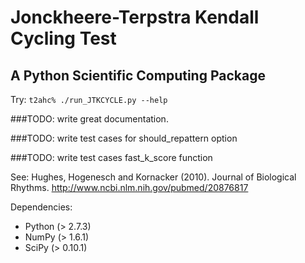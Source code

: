 Jonckheere-Terpstra Kendall Cycling Test
========================================
A Python Scientific Computing Package
-------------------------------------

Try: `t2ahc% ./run_JTKCYCLE.py --help`



###TODO: write great documentation.

###TODO: write test cases for should_repattern option

###TODO: write test cases fast_k_score function



See: Hughes, Hogenesch and Kornacker (2010). Journal of Biological Rhythms.
http://www.ncbi.nlm.nih.gov/pubmed/20876817

Dependencies:
* Python (> 2.7.3)
* NumPy (> 1.6.1)
* SciPy (> 0.10.1)